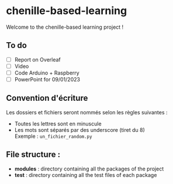 # chenille-based-learning
Welcome to the chenille-based learning project !

## To do
- [ ] Report on Overleaf 
- [ ] Video
- [ ] Code Arduino + Raspberry 
- [ ] PowerPoint for 09/01/2023

## Convention d'écriture
Les dossiers et fichiers seront nommés selon les règles suivantes :
- Toutes les lettres sont en minuscule
- Les mots sont séparés par des underscore (tiret du 8)  
  Exemple : ```un_fichier_random.py```

## File structure :
* **modules** : directory containing all the packages of the project
* **test** : directory containing all the test files of each package

